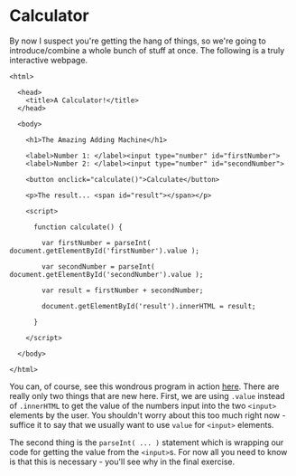 # Calculator

By now I suspect you're getting the hang of things, so we're going to introduce/combine a whole bunch of stuff at once. The following is a truly interactive webpage.


    <html>

      <head>
        <title>A Calculator!</title>
      </head>

      <body>

  	    <h1>The Amazing Adding Machine</h1>

        <label>Number 1: </label><input type="number" id="firstNumber">
        <label>Number 2: </label><input type="number" id="secondNumber">

        <button onclick="calculate()">Calculate</button>

        <p>The result... <span id="result"></span></p>

        <script>

          function calculate() {

            var firstNumber = parseInt( document.getElementById('firstNumber').value );

            var secondNumber = parseInt( document.getElementById('secondNumber').value );

            var result = firstNumber + secondNumber;

            document.getElementById('result').innerHTML = result;

          }

        </script>

      </body>

    </html>


You can, of course, see this wondrous program in action [here](examples/calculator.html "A Calculator"). There are really only two things that are new here. First, we are using `.value` instead of `.innerHTML` to get the value of the numbers input into the two `<input>` elements by the user. You shouldn't worry about this too much right now - suffice it to say that we usually want to use `value` for `<input>` elements.

The second thing is the `parseInt( ... )` statement which is wrapping our code for getting the value from the `<input>`s. For now all you need to know is that this is necessary - you'll see why in the final exercise.